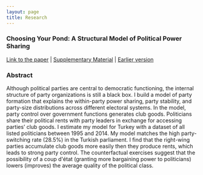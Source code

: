 ```yaml
---
layout: page
title: Research
---
```

### Choosing Your Pond: A Structural Model of Political Power Sharing ###



[Link to the paper](https://selcencakir.github.io/img/Cakir_Pond_August2020.pdf) | [Supplementary Material](https://selcencakir.github.io/img/Pond_Cakir_OnlineAppendix.pdf) | [Earlier version](https://selcencakir.github.io/img/Cakir_May2018.pdf) 

### Abstract  ###

Although political parties are central to democratic functioning, the internal structure of party organizations is still a black box. I build a model of party formation that explains the within-party power sharing, party stability, and party-size distributions across different electoral systems. In the model, party control over government functions generates club goods. Politicians share their political rents with party leaders in exchange for accessing parties’ club goods. I estimate my model for Turkey with a dataset of all listed politicians between 1995 and 2014. My model matches the high party-switching rate (28.5%) in the Turkish parliament. I find that the right-wing parties accumulate club goods more easily then they produce rents, which leads to strong party control. The counterfactual exercises suggest that the possibility of a coup d'état (granting more bargaining power to politicians) lowers (improves) the average quality of the political class.
